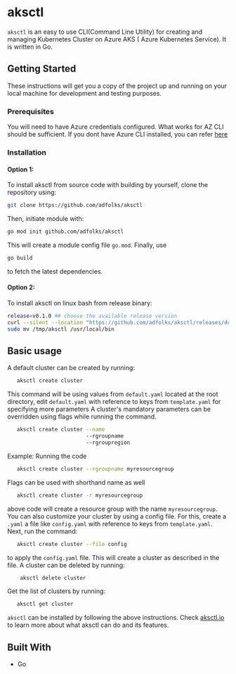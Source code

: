 # aksctl
 `aksctl` is an easy to use CLI(Command Line Utility) for creating and managing Kubernetes Cluster on Azure AKS ( Azure Kubernetes Service). It is written in Go.
## Getting Started
These instructions will get you a copy of the project up and running on your local machine for development and testing purposes.
### Prerequisites
You will need to have Azure credentials configured. What works for AZ CLI should be sufficient. If you dont have Azure CLI installed, you can refer [here](https://docs.microsoft.com/en-us/cli/azure/install-azure-cli?view=azure-cli-latest)
### Installation
#### Option 1:
To install aksctl from source code with building by yourself, clone the repository using:
```bash
git clone https://github.com/adfolks/aksctl
```
Then, initiate module with:
```bash
go mod init github.com/adfolks/aksctl
```
This will create a module config file `go.mod`.
Finally, use
```bash
go build
```
to fetch the latest dependencies.

#### Option 2:
To install aksctl on linux bash from release binary:
```bash
release=v0.1.0 ## choose the available release version
curl --silent --location "https://github.com/adfolks/aksctl/releases/download/$release/aksctl-$(uname -s)-amd64.tar.gz" | tar xz -C /tmp
sudo mv /tmp/aksctl /usr/local/bin
```

## Basic usage
 A default cluster can be created by running:
  ```bash
     aksctl create cluster
  ```
  This command will be using values from `default.yaml` located at the root directory,
  edit `default.yaml` with reference to keys from `template.yaml` for specifying more parameters
  A cluster's mandatory parameters can be overridden using flags while running the command.
  ```bash
     aksctl create cluster --name
                           --rgroupname
                           --rgroupregion
  ```
  Example:
  Running the code
  ```bash
     aksctl create cluster --rgroupname myresourcegroup
  ```
  Flags can be used with shorthand name as well
  ```bash
     aksctl create cluster -r myresourcegroup
  ```
  above code will create a resource group with the name `myresourcegroup`.
  You can also customize your cluster by using a config file.
  For this, create a `.yaml` a file like `config.yaml` with reference to keys from `template.yaml`.
  Next, run the command:
  ```bash
     aksctl create cluster --file config
  ```
  to apply the `config.yaml` file.
  This will create a cluster as described in the file.
A cluster can be deleted by running:
  ```bash
      aksctl delete cluster
  ```
Get the list of clusters by running:
  ```bash
     aksctl get cluster
  ```
`aksctl` can be installed by following the above instructions.
Check [aksctl.io](https://www.aksctl.io) to learn more about what aksctl can do and its features.
## Built With
* Go
